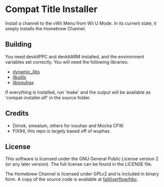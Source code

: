 # Compat Title Installer

Install a channel to the vWii Menu from Wii U Mode. In its current state, it
simply installs the Homebrew Channel.

## Building

You need devkitPPC and devkitARM installed, and the environment variables set
correctly. You will need the following libraries:

* [dynamic_libs](https://github.com/Maschell/dynamic_libs)
* [libutils](https://github.com/Maschell/libutils)
* [libiosuhax](https://github.com/dimok789/libiosuhax)

If everything is installed, run 'make' and the output will be available as
'compat-installer.elf' in the source folder.

## Credits

* Dimok, smealum, others for iosuhax and Mocha CFW.
* FIX94, this repo is largely based off of wuphax.

## License

This software is licensed under the GNU General Public License version 2 (or any
later version). The full license can be found in the LICENSE file.

The Homebrew Channel is licensed under GPLv2 and is included in binary form. A
copy of the source code is available at
[fail0verflow/hbc](https://github.com/fail0verflow/hbc).
